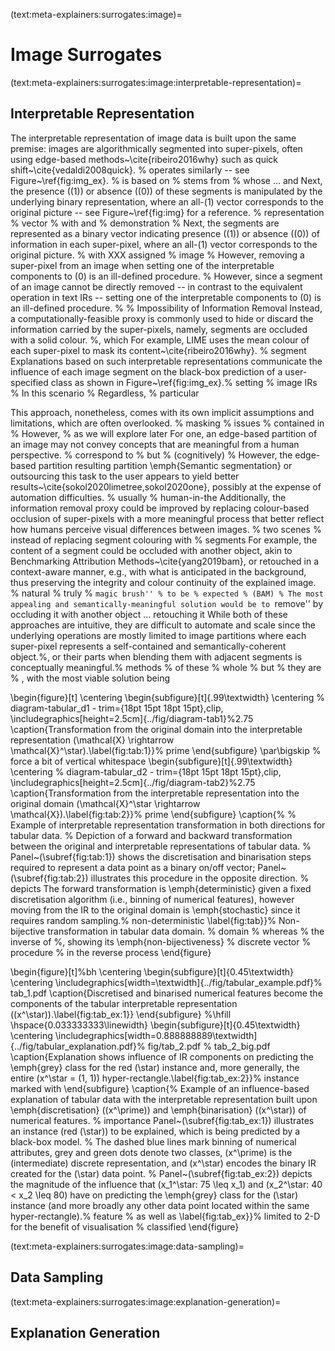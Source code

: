 (text:meta-explainers:surrogates:image)=
# Image Surrogates #

(text:meta-explainers:surrogates:image:interpretable-representation)=
## Interpretable Representation ##

The interpretable representation of image data is built upon the same premise: images are algorithmically segmented into super-pixels, often using edge-based methods~\cite{ribeiro2016why} such as quick shift~\cite{vedaldi2008quick}. % operates similarly -- see Figure~\ref{fig:img_ex}. % is based on % stems from % whose ... and
Next, the presence (\(1\)) or absence (\(0\)) of these segments is manipulated by the underlying binary representation, where an all-\(1\) vector corresponds to the original picture -- see Figure~\ref{fig:img} for a reference. % representation % vector % with and % demonstration
% Next, the segments are represented as a binary vector indicating presence (\(1\)) or absence (\(0\)) of information in each super-pixel, where an all-\(1\) vector corresponds to the original picture. % with XXX assigned % image
% However, removing a super-pixel from an image when setting one of the interpretable components to \(0\) is an ill-defined procedure. %
However, since a segment of an image cannot be directly removed -- in contrast to the equivalent operation in text IRs -- setting one of the interpretable components to \(0\) is an ill-defined procedure. %
% Impossibility of Information Removal
Instead, a computationally-feasible proxy is commonly used to hide or discard the information carried by the super-pixels, namely, segments are occluded with a solid colour. %, which
For example, LIME uses the mean colour of each super-pixel to mask its content~\cite{ribeiro2016why}. % segment
Explanations based on such interpretable representations communicate the influence of each image segment on the black-box prediction of a user-specified class as shown in Figure~\ref{fig:img_ex}.% setting % image IRs % In this scenario % Regardless, % particular

This approach, nonetheless, comes with its own implicit assumptions and limitations, which are often overlooked. % masking % issues % contained in % However, % as we will explore later
For one, an edge-based partition of an image may not convey concepts that are meaningful from a human perspective. % correspond to % but % (cognitively) % However, the edge-based partition resulting partition
\emph{Semantic segmentation} or outsourcing this task to the user appears to yield better results~\cite{sokol2020limetree,sokol2020one}, possibly at the expense of automation difficulties. % usually % human-in-the
Additionally, the information removal proxy could be improved by replacing colour-based occlusion of super-pixels with a more meaningful process that better reflect how humans perceive visual differences between images. % two scenes % instead of replacing segment colouring with % segments
For example, the content of a segment could be occluded with another object, akin to Benchmarking Attribution Methods~\cite{yang2019bam}, or retouched in a context-aware manner, e.g., with what is anticipated in the background, thus preserving the integrity and colour continuity of the explained image. % natural % truly % ``magic brush'' % to be % expected % (BAM) % The most appealing and semantically-meaningful solution would be to ``remove'' by occluding it with another object ... retouching it
While both of these approaches are intuitive, they are difficult to automate and scale since the underlying operations are mostly limited to image partitions where each super-pixel represents a self-contained and semantically-coherent object.%, or their parts when blending them with adjacent segments is conceptually meaningful.% methods % of these % whole % but % they are
% , with the most viable solution being

\begin{figure}[t]
  \centering
  \begin{subfigure}[t]{.99\textwidth}
      \centering
      % diagram-tabular_d1 - trim={18pt 15pt 18pt 15pt},clip,
      \includegraphics[height=2.5cm]{../fig/diagram-tab1}%2.75
      \caption{Transformation from the original domain into the interpretable representation \(\mathcal{X} \rightarrow \mathcal{X}^\star\).\label{fig:tab:1}}% prime
  \end{subfigure}
  \par\bigskip % force a bit of vertical whitespace
  \begin{subfigure}[t]{.99\textwidth}
      \centering
      % diagram-tabular_d2 - trim={18pt 15pt 18pt 15pt},clip,
      \includegraphics[height=2.5cm]{../fig/diagram-tab2}%2.75
      \caption{Transformation from the interpretable representation into the original domain \(\mathcal{X}^\star \rightarrow \mathcal{X}\).\label{fig:tab:2}}% prime
  \end{subfigure}
  \caption{%
% Example of interpretable representation transformation in both directions for tabular data. %
Depiction of a forward and backward transformation between the original and interpretable representations of tabular data. %
Panel~(\subref{fig:tab:1}) shows the discretisation and binarisation steps required to represent a data point as a binary on/off vector; Panel~(\subref{fig:tab:2}) illustrates this procedure in the opposite direction. % depicts
The forward transformation is \emph{deterministic} given a fixed discretisation algorithm (i.e., binning of numerical features), however moving from the IR to the original domain is \emph{stochastic} since it requires random sampling.% non-deterministic
\label{fig:tab}}% Non-bijective transformation in tabular data domain. % domain % whereas % the inverse of %, showing its \emph{non-bijectiveness} % discrete vector % procedure % in the reverse process
\end{figure}

\begin{figure}[t]%bh
    \centering
    \begin{subfigure}[t]{0.45\textwidth}
        \centering
        \includegraphics[width=\textwidth]{../fig/tabular_example.pdf}% tab_1.pdf
        \caption{Discretised and binarised numerical features become the components of the tabular interpretable representation (\(x^\star\)).\label{fig:tab_ex:1}}
    \end{subfigure}
    %\hfill
    \hspace{0.033333333\linewidth}
    \begin{subfigure}[t]{0.45\textwidth}
        \centering
        \includegraphics[width=0.888888889\textwidth]{../fig/tabular_explanation.pdf}% fig/tab_2.pdf % tab_2_big.pdf
        \caption{Explanation shows influence of IR components on predicting the \emph{grey} class for the red \(\star\) instance and, more generally, the entire \(x^\star = (1, 1)\) hyper-rectangle.\label{fig:tab_ex:2}}% instance marked with 
    \end{subfigure}
    \caption{%
Example of an influence-based explanation of tabular data with the interpretable representation built upon \emph{discretisation} (\(x^\prime\)) and \emph{binarisation} (\(x^\star\)) of numerical features. % importance
Panel~(\subref{fig:tab_ex:1}) illustrates an instance (red \(\star\)) to be explained, which is being predicted by a black-box model. %
The dashed blue lines mark binning of numerical attributes, grey and green dots denote two classes, \(x^\prime\) is the (intermediate) discrete representation, and \(x^\star\) encodes the binary IR created for the \(\star\) data point. %
Panel~(\subref{fig:tab_ex:2}) depicts the magnitude of the influence that \(x_1^\star: 75 \leq x_1\) and \(x_2^\star: 40 < x_2 \leq 80\) have on predicting the \emph{grey} class for the \(\star\) instance (and more broadly any other data point located within the same hyper-rectangle).% feature % as well as
\label{fig:tab_ex}}% limited to 2-D for the benefit of visualisation % classified
\end{figure}

(text:meta-explainers:surrogates:image:data-sampling)=
## Data Sampling ##

(text:meta-explainers:surrogates:image:explanation-generation)=
## Explanation Generation ##
